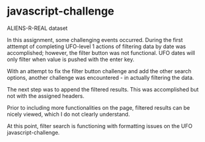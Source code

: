# javascript-challenge
ALIENS-R-REAL dataset

In this assignment, some challenging events occurred. During the first atttempt of completing UFO-level 1 actions of filtering data by date was accomplished; however, the filter button was not functional. UFO dates will only filter when value is pushed with the enter key. 

With an attempt to fix the filter button challenge and add the other search options, another challenge was encountered - in actually filtering the data. 

The next step was to append the filtered results. This was accomplished but not with the assigned headers. 

Prior to including more functionalities on the page, filtered results can be nicely viewed, which I do not clearly understand. 

At this point, filter search is functioning with formatting issues on the UFO javascript-challenge. 